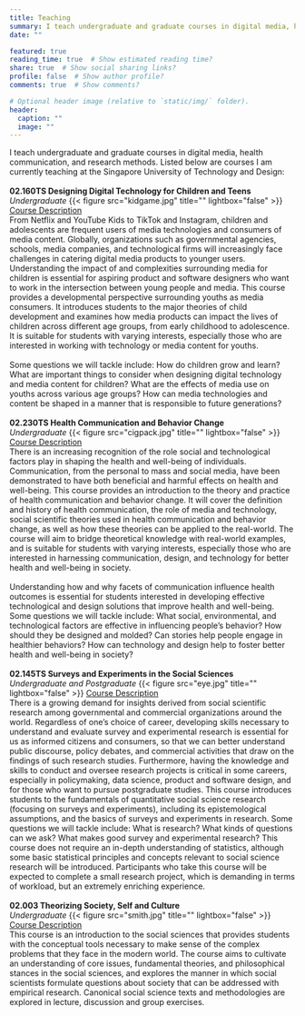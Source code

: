 ```yaml
---
title: Teaching
summary: I teach undergraduate and graduate courses in digital media, health communication, and research methods.
date: ""

featured: true
reading_time: true  # Show estimated reading time?
share: true  # Show social sharing links?
profile: false  # Show author profile?
comments: true  # Show comments?

# Optional header image (relative to `static/img/` folder).
header:
  caption: ""
  image: ""
---
```

I teach undergraduate and graduate courses in digital media, health communication, and research methods. Listed below are courses I am currently teaching at the Singapore University of Technology and Design:
<br/>
<br/>
**02.160TS Designing Digital Technology for Children and Teens** <br/>
_Undergraduate_ {{< figure src="kidgame.jpg" title="" lightbox="false" >}}
<ins>Course Description</ins> <br/>
From Netflix and YouTube Kids to TikTok and Instagram, children and adolescents are frequent users of media technologies and consumers of media content. Globally, organizations such as governmental agencies, schools, media companies, and technological firms will increasingly face challenges in catering digital media products to younger users. Understanding the impact of and complexities surrounding media for children is essential for aspiring product and software designers who want to work in the intersection between young people and media. This course provides a developmental perspective surrounding youths as media consumers. It introduces students to the major theories of child development and examines how media products can impact the lives of children across different age groups, from early childhood to adolescence. It is suitable for students with varying interests, especially those who are interested in working with technology or media content for youths. <br/> <br/>
Some questions we will tackle include: How do children grow and learn? What are important things to consider when designing digital technology and media content for children? What are the effects of media use on youths across various age groups? How can media technologies and content be shaped in a manner that is responsible to future generations?
<br/>
<br/>
**02.230TS Health Communication and Behavior Change** <br/>
_Undergraduate_ {{< figure src="cigpack.jpg" title="" lightbox="false" >}}
<ins>Course Description</ins> <br/>
There is an increasing recognition of the role social and technological factors play in shaping the health and well-being of individuals. Communication, from the personal to mass and social media, have been demonstrated to have both beneficial and harmful effects on health and well-being. This course provides an introduction to the theory and practice of health communication and behavior change. It will cover the definition and history of health communication, the role of media and technology, social scientific theories used in health communication and behavior change, as well as how these theories can be applied to the real-world. The course will aim to bridge theoretical knowledge with real-world examples, and is suitable for students with varying interests, especially those who are interested in harnessing communication, design, and technology for better health and well-being in society. <br/> <br/>
Understanding how and why facets of communication influence health outcomes is essential for students interested in developing effective technological and design solutions that improve health and well-being. Some questions we will tackle include: What social, environmental, and technological factors are effective in influencing people’s behavior? How should they be designed and molded? Can stories help people engage in healthier behaviors? How can technology and design help to foster better health and well-being in society?
<br/>
<br/>
**02.145TS Surveys and Experiments in the Social Sciences** <br/>
_Undergraduate and Postgraduate_ {{< figure src="eye.jpg" title="" lightbox="false" >}}
<ins>Course Description</ins> <br/>
There is a growing demand for insights derived from social scientific research among governmental and commercial organizations around the world. Regardless of one’s choice of career, developing skills necessary to understand and evaluate survey and experimental research is essential for us as informed citizens and consumers, so that we can better understand public discourse, policy debates, and commercial activities that draw on the findings of such research studies. Furthermore, having the knowledge and skills to conduct and oversee research projects is critical in some careers, especially in policymaking, data science, product and software design, and for those who want to pursue postgraduate studies. This course introduces students to the fundamentals of quantitative social science research (focusing on surveys and experiments), including its epistemological assumptions, and the basics of surveys and experiments in research. Some questions we will tackle include: What is research? What kinds of questions can we ask? What makes good survey and experimental research? This course does not require an in-depth understanding of statistics, although some basic statistical principles and concepts relevant to social science research will be introduced. Participants who take this course will be expected to complete a small research project, which is demanding in terms of workload, but an extremely enriching experience.
<br/>
<br/>
**02.003 Theorizing Society, Self and Culture** <br/>
_Undergraduate_ {{< figure src="smith.jpg" title="" lightbox="false" >}}
<ins>Course Description</ins> <br/>
This course is an introduction to the social sciences that provides students with the conceptual tools necessary to make sense of the complex problems that they face in the modern world. The course aims to cultivate an understanding of core issues, fundamental theories, and philosophical stances in the social sciences, and explores the manner in which social scientists formulate questions about society that can be addressed with empirical research. Canonical social science texts and methodologies are explored in lecture, discussion and group exercises.
